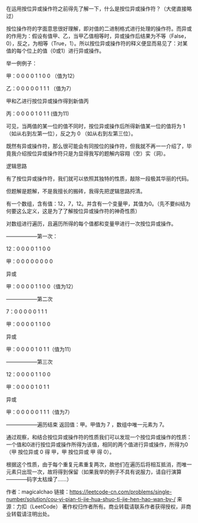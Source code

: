 在运用按位异或操作符之前得先了解一下，什么是按位异或操作符？（大佬直接略过）

按位操作符的字面意思很好理解，即对值的二进制格式进行处理的操作符。而异或的作用为：假设有值甲、乙，当甲乙值相等时，异或操作后结果为不等（False，0），反之，为相等（True，1）。所以按位异或操作符的释义便显而易见了：对某值的每个位上的值（0或1）进行异或操作。

举一例例子：

甲：0 0 0 0 1 1 0 0 （值为12）

乙：0 0 0 0 0 1 1 1 （值为7）

甲和乙进行按位异或操作得到新值丙

丙：0 0 0 0 1 0 1 1 (值为11)

可见，当两值的某一位的值不同时，按位异或操作后所得新值某一位的值将为 1 （如从右到左第一位），反之为 0 （如从右到左第三位）。

既然有异或操作符，那么很可能会有同按位的操作符，但我就不再一一介绍了，毕竟我介绍按位异或操作符只是为显得我写的题解内容翔（空）实（洞）。

逻辑思路

有了按位异或操作符，我们就可以依照其独特的性质，敲除一段极其华丽的代码。

但题解是题解，不是我擅长的搬砖，我得先把逻辑思路捋清。

有一个数组，含有值：12，7，12。并含有一个变量甲，其值为0。（先不要纠结为何要这么定义，这是为了了解按位异或操作符的神奇性质）

对数组进行遍历，且遍历所得的每个值都和变量甲进行一次按位异或操作。


——————第一次：

12：0 0 0 0 1 1 0 0 

甲：0 0 0 0 0 0 0 0

异或

甲：0 0 0 0 1 1 0 0（值为12）

——————第二次

 7：0 0 0 0 0 1 1 1

甲：0 0 0 0 1 1 0 0

异或

甲：0 0 0 0 1 0 1 1（值为11）

——————第三次

12：0 0 0 0 1 1 0 0

甲：0 0 0 0 1 0 1 1

异或

甲：0 0 0 0 0 1 1 1（值为7）

——————遍历结束
返回值：甲。甲值为 7 ，数组中唯一元素为 7。

通过观察，和结合按位异或操作符的性质我们可以发现一个按位异或操作的性质：一个值和0进行按位异或操作所得为该值，相同的两个值进行异或操作，所得为0（甲 按位异或 0 得 甲，甲 按位异或 甲 得 0）。

根据这个性质，由于每个重复元素重复两次，故他们在遍历后将相互抵消，而唯一元素只出现一次，故将得到保留（如果我举的例子不具有说服力，请自行演算————码字太枯燥了……）

作者：magicalchao
链接：https://leetcode-cn.com/problems/single-number/solution/cou-yi-pian-ti-jie-hua-shuo-ti-jie-hen-hao-wan-by-/
来源：力扣（LeetCode）
著作权归作者所有。商业转载请联系作者获得授权，非商业转载请注明出处。